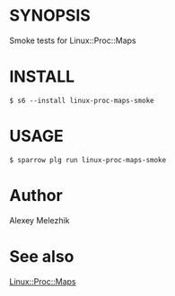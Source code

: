 # SYNOPSIS

Smoke tests for Linux::Proc::Maps

# INSTALL

    $ s6 --install linux-proc-maps-smoke

# USAGE

    $ sparrow plg run linux-proc-maps-smoke

# Author

Alexey Melezhik

# See also 

[Linux::Proc::Maps](https://metacpan.org/pod/Linux::Proc::Maps)
